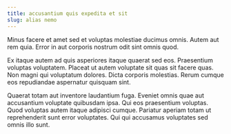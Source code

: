 ```yaml
---
title: accusantium quis expedita et sit
slug: alias nemo
---
```


Minus facere et amet sed et voluptas molestiae ducimus omnis. Autem aut rem quia. Error in aut corporis nostrum odit sint omnis quod.

Ex itaque autem ad quis asperiores itaque quaerat sed eos. Praesentium voluptas voluptatem. Placeat ut autem voluptate sit quas sit facere quas. Non magni qui voluptatum dolores. Dicta corporis molestias. Rerum cumque eos repudiandae aspernatur quisquam sint.

Quaerat totam aut inventore laudantium fuga. Eveniet omnis quae aut accusantium voluptate quibusdam ipsa. Qui eos praesentium voluptas. Quod voluptas autem itaque adipisci cumque. Pariatur aperiam totam ut reprehenderit sunt error voluptates. Qui qui accusamus voluptates sed omnis illo sunt.
